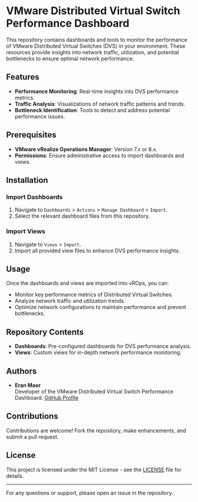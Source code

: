# VMware Distributed Virtual Switch Performance Dashboard

This repository contains dashboards and tools to monitor the performance of VMware Distributed Virtual Switches (DVS) in your environment. These resources provide insights into network traffic, utilization, and potential bottlenecks to ensure optimal network performance.

## Features
- **Performance Monitoring**: Real-time insights into DVS performance metrics.
- **Traffic Analysis**: Visualizations of network traffic patterns and trends.
- **Bottleneck Identification**: Tools to detect and address potential performance issues.

## Prerequisites
- **VMware vRealize Operations Manager**: Version 7.x or 8.x.
- **Permissions**: Ensure administrative access to import dashboards and views.

## Installation

### Import Dashboards
1. Navigate to `Dashboards` > `Actions` > `Manage Dashboard` > `Import`.
2. Select the relevant dashboard files from this repository.

### Import Views
1. Navigate to `Views` > `Import`.
2. Import all provided view files to enhance DVS performance insights.

## Usage
Once the dashboards and views are imported into vROps, you can:
- Monitor key performance metrics of Distributed Virtual Switches.
- Analyze network traffic and utilization trends.
- Optimize network configurations to maintain performance and prevent bottlenecks.

## Repository Contents
- **Dashboards**: Pre-configured dashboards for DVS performance analysis.
- **Views**: Custom views for in-depth network performance monitoring.

## Authors
- **Eran Maor**  
  Developer of the VMware Distributed Virtual Switch Performance Dashboard. [GitHub Profile](https://github.com/emaor23)

## Contributions
Contributions are welcome! Fork the repository, make enhancements, and submit a pull request.

## License
This project is licensed under the MIT License - see the [LICENSE](LICENSE) file for details.

---
For any questions or support, please open an issue in the repository.
